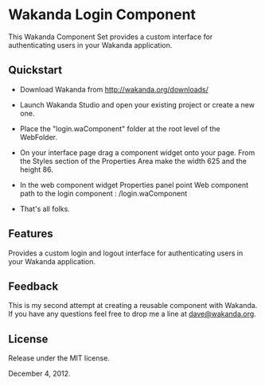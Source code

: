 # Wakanda Login Component

This Wakanda Component Set provides a custom interface for authenticating users in your Wakanda application.

## Quickstart

* Download Wakanda from http://wakanda.org/downloads/

* Launch Wakanda Studio and open your existing project or create a new one.

* Place the "login.waComponent" folder at the root level of the WebFolder.

* On your interface page drag a component widget onto your page. From the Styles section of the Properties Area make the width 625 and the height 86.

* In the web component widget Properties panel point Web component path to the login component : /login.waComponent

* That's all folks. 


## Features
Provides a custom login and logout interface for authenticating users in your Wakanda application.


## Feedback

This is my second attempt at creating a reusable component with Wakanda. If you have any questions feel free to drop me a line at dave@wakanda.org.

## License

Release under the MIT license.

December 4, 2012.